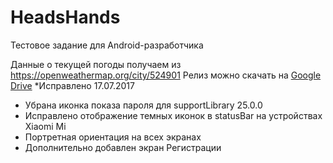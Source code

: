 # HeadsHands
Тестовое задание для Android-разработчика

Данные о текущей погоды получаем из https://openweathermap.org/city/524901
Релиз можно скачать на  [Google Drive](https://drive.google.com/open?id=0B7sRZONV4mU_dzRZbjFJVU9qRTQ)
*Исправлено 17.07.2017
- Убрана иконка показа пароля для supportLibrary 25.0.0
- Исправлено отображение темных иконок в statusBar на устройствах Xiaomi Mi
- Портретная ориентация на всех экранах
- Дополнительно добавлен экран Регистрации


